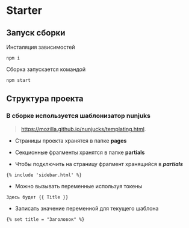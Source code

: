 # Starter

## Запуск сборки

Инсталяция зависимостей

```
npm i
```

Сборка запускается командой

```
npm start
```

## Структура проекта

### В сборке используется шаблонизатор nunjuks

> https://mozilla.github.io/nunjucks/templating.html.

- Страницы проекта хранятся в папке **pages**

- Секционные фрагменты хранятся в папке **partials**

- Чтобы подключить на страницу фрагмент хранящийся в **_partials_**

```
{% include 'sidebar.html' %}
```

- Можно вызывать переменные используя токены

```
Здесь будет {{ Title }}
```

- Записать значение переменной для текущего шаблона

```
{% set title = "Заголовок" %}
```
